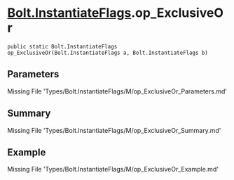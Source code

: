 # [Bolt.InstantiateFlags](Types/Bolt.InstantiateFlags.md).op_ExclusiveOr
`public static Bolt.InstantiateFlags op_ExclusiveOr(Bolt.InstantiateFlags a, Bolt.InstantiateFlags b)`
## Parameters
Missing File 'Types/Bolt.InstantiateFlags/M/op_ExclusiveOr_Parameters.md'
## Summary
Missing File 'Types/Bolt.InstantiateFlags/M/op_ExclusiveOr_Summary.md'
## Example
Missing File 'Types/Bolt.InstantiateFlags/M/op_ExclusiveOr_Example.md'
